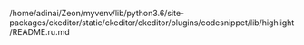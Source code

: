 /home/adinai/Zeon/myvenv/lib/python3.6/site-packages/ckeditor/static/ckeditor/ckeditor/plugins/codesnippet/lib/highlight/README.ru.md